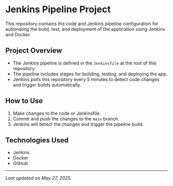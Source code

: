# Jenkins Pipeline Project

This repository contains the code and Jenkins pipeline configuration for automating the build, test, and deployment of the application using Jenkins and Docker.

## Project Overview

- The Jenkins pipeline is defined in the `Jenkinsfile` at the root of this repository.
- The pipeline includes stages for building, testing, and deploying the app.
- Jenkins polls this repository every 5 minutes to detect code changes and trigger builds automatically.

## How to Use

1. Make changes to the code or Jenkinsfile.
2. Commit and push the changes to the `main` branch.
3. Jenkins will detect the changes and trigger the pipeline build.

## Technologies Used

- Jenkins
- Docker
- GitHub

---

*Last updated on May 27, 2025.*
